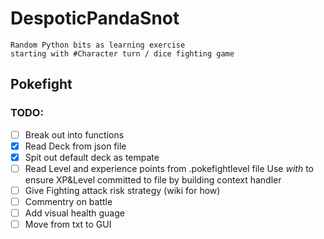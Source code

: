 # DespoticPandaSnot
```
Random Python bits as learning exercise
starting with #Character turn / dice fighting game
```
## Pokefight
### TODO:
  - [ ] Break out into functions
  - [x] Read Deck from json file
  - [x] Spit out default deck as tempate
  - [ ] Read Level and experience points from .pokefightlevel file
        Use *with* to ensure XP&Level committed to file by building context handler
  - [ ] Give Fighting attack risk strategy (wiki for how)
  - [ ] Commentry on battle
  - [ ] Add visual health guage
  - [ ] Move from txt to GUI
